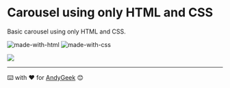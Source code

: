 # Carousel using only HTML and CSS

Basic carousel using only HTML and CSS.

![made-with-html](https://img.shields.io/badge/Made%20with-HTML-orange) ![made-with-css](https://img.shields.io/badge/Made%20with-CSS-blue)

![](https://imgur.com/Ae6qrQC.gif)

------

⌨️ with ❤️ for [AndyGeek](https://github.com/andygeek) 😊
